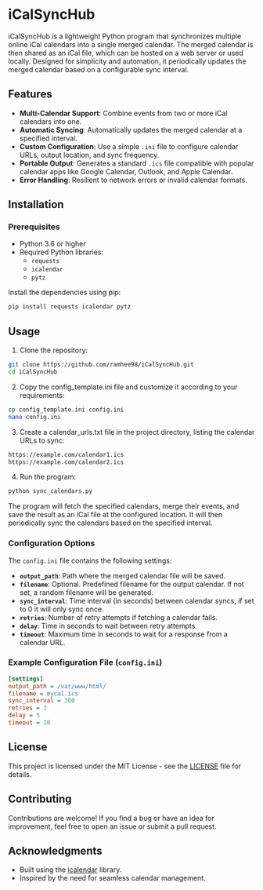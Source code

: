 # iCalSyncHub

iCalSyncHub is a lightweight Python program that synchronizes multiple online iCal calendars into a single merged calendar. The merged calendar is then shared as an iCal file, which can be hosted on a web server or used locally. Designed for simplicity and automation, it periodically updates the merged calendar based on a configurable sync interval.

## Features
- **Multi-Calendar Support**: Combine events from two or more iCal calendars into one.
- **Automatic Syncing**: Automatically updates the merged calendar at a specified interval.
- **Custom Configuration**: Use a simple `.ini` file to configure calendar URLs, output location, and sync frequency.
- **Portable Output**: Generates a standard `.ics` file compatible with popular calendar apps like Google Calendar, Outlook, and Apple Calendar.
- **Error Handling**: Resilient to network errors or invalid calendar formats.

## Installation

### Prerequisites
- Python 3.6 or higher
- Required Python libraries:
  - `requests`
  - `icalendar`
  - `pytz`

Install the dependencies using pip:

```bash
pip install requests icalendar pytz
```

## Usage

1. Clone the repository:

```bash
git clone https://github.com/ramhee98/iCalSyncHub.git
cd iCalSyncHub
```

2. Copy the config_template.ini file and customize it according to your requirements:

```bash
cp config_template.ini config.ini
nano config.ini
```

3. Create a calendar_urls.txt file in the project directory, listing the calendar URLs to sync:

```bash
https://example.com/calendar1.ics
https://example.com/calendar2.ics
```

4. Run the program:

```bash
python sync_calendars.py
```

The program will fetch the specified calendars, merge their events, and save the result as an iCal file at the configured location. It will then periodically sync the calendars based on the specified interval.

### Configuration Options

The `config.ini` file contains the following settings:

- **`output_path`**: Path where the merged calendar file will be saved.
- **`filename`**: Optional. Predefined filename for the output calendar. If not set, a random filename will be generated.
- **`sync_interval`**: Time interval (in seconds) between calendar syncs, if set to 0 it will only sync once.
- **`retries`**: Number of retry attempts if fetching a calendar fails.
- **`delay`**: Time in seconds to wait between retry attempts.
- **`timeout`**: Maximum time in seconds to wait for a response from a calendar URL.

### Example Configuration File (`config.ini`)

```ini
[settings]
output_path = /var/www/html/
filename = mycal.ics
sync_interval = 300
retries = 3
delay = 5
timeout = 10
```

## License

This project is licensed under the MIT License - see the [LICENSE](LICENSE) file for details.

## Contributing

Contributions are welcome! If you find a bug or have an idea for improvement, feel free to open an issue or submit a pull request.

## Acknowledgments

- Built using the [icalendar](https://icalendar.readthedocs.io/en/latest/) library.
- Inspired by the need for seamless calendar management.
